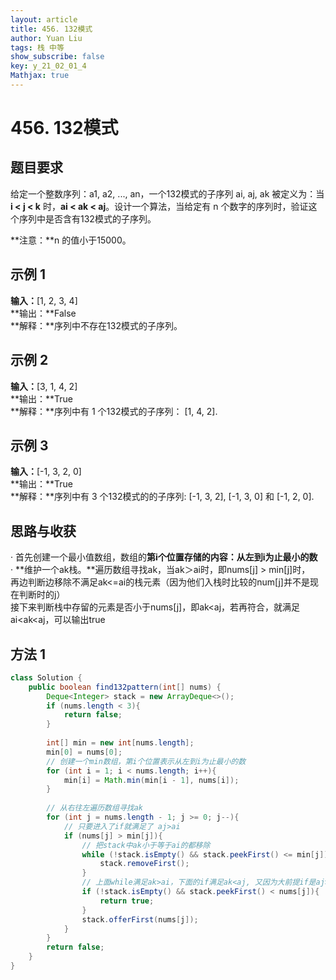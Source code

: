 ```yaml
---
layout: article
title: 456. 132模式
author: Yuan Liu
tags: 栈 中等
show_subscribe: false
key: y_21_02_01_4
Mathjax: true
---
```


# 456. 132模式


## 题目要求
给定一个整数序列：a1, a2, ..., an，一个132模式的子序列 ai, aj, ak 被定义为：当 **i < j < k** 时，**ai < ak < aj**。设计一个算法，当给定有 n 个数字的序列时，验证这个序列中是否含有132模式的子序列。

**注意：**n 的值小于15000。

## 示例 1
**输入：**[1, 2, 3, 4]  
**输出：**False  
**解释：**序列中不存在132模式的子序列。

## 示例 2
**输入：**[3, 1, 4, 2]  
**输出：**True   
**解释：**序列中有 1 个132模式的子序列： [1, 4, 2].   

## 示例 3
**输入：**[-1, 3, 2, 0]  
**输出：**True   
**解释：**序列中有 3 个132模式的的子序列: [-1, 3, 2], [-1, 3, 0] 和 [-1, 2, 0].


## 思路与收获  
· 首先创建一个最小值数组，数组的**第i个位置存储的内容：从左到i为止最小的数**  
· **维护一个ak栈。**遍历数组寻找ak，当ak＞ai时，即nums[j] > min[j]时，  
再边判断边移除不满足ak<=ai的栈元素（因为他们入栈时比较的num[j]并不是现在判断时的j）  
接下来判断栈中存留的元素是否小于nums[j]，即ak<aj，若再符合，就满足ai<ak<aj，可以输出true


## 方法 1

```java
class Solution {
    public boolean find132pattern(int[] nums) {
        Deque<Integer> stack = new ArrayDeque<>();
        if (nums.length < 3){
            return false;
        }
		
        int[] min = new int[nums.length];
        min[0] = nums[0];
        // 创建一个min数组，第i个位置表示从左到i为止最小的数
        for (int i = 1; i < nums.length; i++){
            min[i] = Math.min(min[i - 1], nums[i]);
        }
		
        // 从右往左遍历数组寻找ak
        for (int j = nums.length - 1; j >= 0; j--){
		   	// 只要进入了if就满足了 aj>ai
            if (nums[j] > min[j]){
                // 把stack中ak小于等于ai的都移除
                while (!stack.isEmpty() && stack.peekFirst() <= min[j]){
                    stack.removeFirst();
                }
                // 上面while满足ak>ai，下面的if满足ak<aj, 又因为大前提if是aj>ai，所以全部满足，输出true
                if (!stack.isEmpty() && stack.peekFirst() < nums[j]){
                    return true;
                }
                stack.offerFirst(nums[j]);
            }
        }
        return false;
    }
}
```

